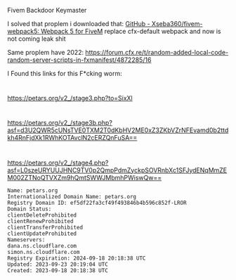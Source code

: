 Fivem Backdoor Keymaster


I solved that proplem
i downloaded that: [GitHub - Xseba360/fivem-webpack5: Webpack 5 for FiveM](https://github.com/Xseba360/fivem-webpack5)
replace cfx-default webpack
and now is not coming leak shit

Same proplem have 2022: https://forum.cfx.re/t/random-added-local-code-random-server-scripts-in-fxmanifest/4872285/16

I Found this links for this F*cking worm:
#
https://petars.org/v2_/stage3.php?to=SixXl
#
https://petars.org/v2_/stage3b.php?asf=d3U2QWR5cUNsTVE0TXM2T0dKbHV2ME0xZ3ZKbVZrNFEvamd0b2ttdkh4RnFjdXk1RWhKOTAvclN2cERZQnFuSA==
#
https://petars.org/v2_/stage4.php?asf=L0szeURYUUJHNC9TV0p2QmpPdmZyckpSOVRnbXc1SFJydENqMmZEM002ZTNoQTVXZm9hQmtSWWJMbmhPWiswQw==

    Name: petars.org
    Internationalized Domain Name: petars.org
    Registry Domain ID: ef5df22fa3cf49f493846b4b596c852f-LROR
    Domain Status:
    clientDeleteProhibited
    clientRenewProhibited
    clientTransferProhibited
    clientUpdateProhibited
    Nameservers:
    dana.ns.cloudflare.com
    simon.ns.cloudflare.com
    Registry Expiration: 2024-09-18 20:18:38 UTC
    Updated: 2023-09-23 20:19:04 UTC
    Created: 2023-09-18 20:18:38 UTC
